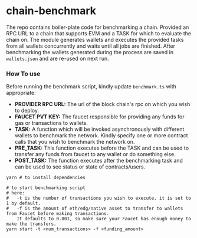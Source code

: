 # chain-benchmark
The repo contains boiler-plate code for benchmarking a chain. Provided an RPC URL to a chain that supports EVM and a TASK for which to evaluate the chain on. The module generates wallets and executes the provided tasks from all wallets concurrently and waits until all jobs are finished. After benchmarking the wallets generated during the process are saved in `wallets.json` and are re-used on next run.

### How To use
Before running the benchmark script, kindly update `benchmark.ts` with appropriate:
- **PROVIDER RPC URL:** The url of the block chain's rpc on which you wish to deploy.
- **FAUCET PVT KEY:** The faucet responsible for providing any funds for gas or transactions to wallets.
- **TASK:** A function which will be invoked asynchronously with different wallets to benchmark the network. Kindly specify one or more contract calls that you wish to benchmark the network on.
- **PRE_TASK:** This function executes before the TASK and can be used to transfer any funds from faucet to any wallet or do something else. 
- **POST_TASK:** The function executes after the benchmarking task and can be used to see status or state of contracts/users.

```
yarn # to install dependencies

# to start benchmarking script
# here:
#   -t is the number of transactions you wish to execute. it is set to 1 by default. 
#   -f is the amount of eth/edg/native asset to transfer to wallets from Faucet before making transactions.
    It defaults to 0.001, so make sure your Faucet has enough money to make the transfers. 
yarn start -t <num_transactions> -f <funding_amount>
```

